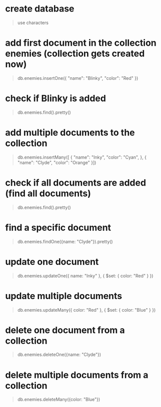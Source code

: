 # create database
> use characters
# add first document in the collection enemies (collection gets created now)
> db.enemies.insertOne({
    "name": "Blinky",
    "color": "Red"
})
 
# check if Blinky is added
> db.enemies.find().pretty()

# add multiple documents to the collection
> db.enemies.insertMany([ 
       {
        "name": "Inky",
        "color": "Cyan",
       },
       {
        "name": "Clyde",
        "color": "Orange"
       }])

# check if all documents are added (find all documents)
> db.enemies.find().pretty()

# find a specific document
> db.enemies.findOne({name: "Clyde"}).pretty()

# update one document
> db.enemies.updateOne({ name: "Inky" }, { $set: { color: "Red" } })

# update multiple documents
> db.enemies.updateMany({ color: "Red" }, { $set: { color: "Blue" } })

# delete one document from a collection
> db.enemies.deleteOne({name: "Clyde"})

# delete multiple documents from a collection
> db.enemies.deleteMany({color: "Blue"})